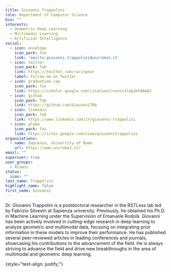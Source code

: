 ```yaml
---
title: Giovanni Trappolini
role: Department of Computer Science
bio: ""
interests:
  - Geometric Deep Learning
  - Multimodal Learning
  - Artificial Intelligence
social:
  - icon: envelope
    icon_pack: fas
    link: 'mailto:giovanni.trappolini@uniroma1.it'
  - icon: twitter
    icon_pack: fab
    link: https://twitter.com/rarinpear
    label: Follow me on Twitter
  - icon: graduation-cap
    icon_pack: fas
    link: https://scholar.google.com/citations?user=Jldp2mYAAAAJ
  - icon: github
    icon_pack: fab
    link: https://github.com/GiovanniTRA
  - icon: linkedin
    icon_pack: fab
    link: https://www.linkedin.com/in/giovanni-trappolini
  - icon: globe
    icon_pack: fas
    link: https://sites.google.com/view/giovannitrappolini
organizations:
  - name: Sapienza, University of Rome
    url: https://www.uniroma1.it/
email: ""
superuser: true
user_groups:
  - Alumni
status:
  icon: ""
last_name: Trappolini
highlight_name: false
first_name: Giovanni
---
```


Dr. Giovanni Trappolini is a postdoctoral researcher in the RSTLess lab led by Fabrizio Silvestri at Sapienza university.
Previously, he obtained his Ph.D. in Machine Learning under the Supervision of Emanuele Rodolà.
Giovanni has been actively involved in cutting-edge research in deep learning to analyze geometric and multimodal data, focusing on integrating prior information in these models to improve their performance.
He has published several peer-reviewed articles in leading conferences and journals, showcasing his contributions to the advancement of the field. 
He is always striving to advance the field and drive new breakthroughs in the area of multimodal and geometric deep learning.


{style="text-align: justify;"}
